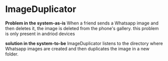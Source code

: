 # ImageDuplicator

**Problem in the system-as-is** 
When a friend sends a Whatsapp image and then deletes it, the image is deleted from the phone's gallery. this problem is only present in andriod devices

**solution in the system-to-be**
ImageDuplicator listens to the directory where Whatsapp images are created and then duplicates the image in a new folder. 
